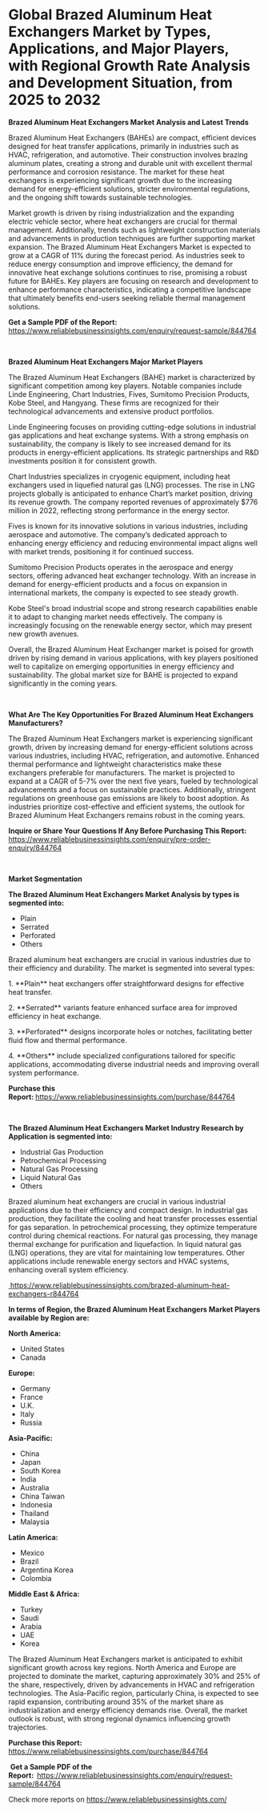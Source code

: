 <p><h1>Global Brazed Aluminum Heat Exchangers Market by Types, Applications, and Major Players, with Regional Growth Rate Analysis and Development Situation, from 2025 to 2032</h1></p><p><strong>Brazed Aluminum Heat Exchangers Market Analysis and Latest Trends</strong></p>
<p><p>Brazed Aluminum Heat Exchangers (BAHEs) are compact, efficient devices designed for heat transfer applications, primarily in industries such as HVAC, refrigeration, and automotive. Their construction involves brazing aluminum plates, creating a strong and durable unit with excellent thermal performance and corrosion resistance. The market for these heat exchangers is experiencing significant growth due to the increasing demand for energy-efficient solutions, stricter environmental regulations, and the ongoing shift towards sustainable technologies.</p><p>Market growth is driven by rising industrialization and the expanding electric vehicle sector, where heat exchangers are crucial for thermal management. Additionally, trends such as lightweight construction materials and advancements in production techniques are further supporting market expansion. The Brazed Aluminum Heat Exchangers Market is expected to grow at a CAGR of 11% during the forecast period. As industries seek to reduce energy consumption and improve efficiency, the demand for innovative heat exchange solutions continues to rise, promising a robust future for BAHEs. Key players are focusing on research and development to enhance performance characteristics, indicating a competitive landscape that ultimately benefits end-users seeking reliable thermal management solutions.</p></p>
<p><strong>Get a Sample PDF of the Report:&nbsp;</strong> <a href="https://www.reliablebusinessinsights.com/enquiry/request-sample/844764?utm_campaign=2132&utm_medium=2&utm_source=Github&utm_content=ia&utm_term=17022025&utm_id=brazed-aluminum-heat-exchangers">https://www.reliablebusinessinsights.com/enquiry/request-sample/844764</a></p>
<p>&nbsp;</p>
<p><strong>Brazed Aluminum Heat Exchangers Major Market Players</strong></p>
<p><p>The Brazed Aluminum Heat Exchangers (BAHE) market is characterized by significant competition among key players. Notable companies include Linde Engineering, Chart Industries, Fives, Sumitomo Precision Products, Kobe Steel, and Hangyang. These firms are recognized for their technological advancements and extensive product portfolios.</p><p>Linde Engineering focuses on providing cutting-edge solutions in industrial gas applications and heat exchange systems. With a strong emphasis on sustainability, the company is likely to see increased demand for its products in energy-efficient applications. Its strategic partnerships and R&D investments position it for consistent growth.</p><p>Chart Industries specializes in cryogenic equipment, including heat exchangers used in liquefied natural gas (LNG) processes. The rise in LNG projects globally is anticipated to enhance Chart’s market position, driving its revenue growth. The company reported revenues of approximately $776 million in 2022, reflecting strong performance in the energy sector.</p><p>Fives is known for its innovative solutions in various industries, including aerospace and automotive. The company’s dedicated approach to enhancing energy efficiency and reducing environmental impact aligns well with market trends, positioning it for continued success.</p><p>Sumitomo Precision Products operates in the aerospace and energy sectors, offering advanced heat exchanger technology. With an increase in demand for energy-efficient products and a focus on expansion in international markets, the company is expected to see steady growth.</p><p>Kobe Steel's broad industrial scope and strong research capabilities enable it to adapt to changing market needs effectively. The company is increasingly focusing on the renewable energy sector, which may present new growth avenues.</p><p>Overall, the Brazed Aluminum Heat Exchanger market is poised for growth driven by rising demand in various applications, with key players positioned well to capitalize on emerging opportunities in energy efficiency and sustainability. The global market size for BAHE is projected to expand significantly in the coming years.</p></p>
<p>&nbsp;</p>
<p><strong>What Are The Key Opportunities For Brazed Aluminum Heat Exchangers Manufacturers?</strong></p>
<p><p>The Brazed Aluminum Heat Exchangers market is experiencing significant growth, driven by increasing demand for energy-efficient solutions across various industries, including HVAC, refrigeration, and automotive. Enhanced thermal performance and lightweight characteristics make these exchangers preferable for manufacturers. The market is projected to expand at a CAGR of 5-7% over the next five years, fueled by technological advancements and a focus on sustainable practices. Additionally, stringent regulations on greenhouse gas emissions are likely to boost adoption. As industries prioritize cost-effective and efficient systems, the outlook for Brazed Aluminum Heat Exchangers remains robust in the coming years.</p></p>
<p><strong>Inquire or Share Your Questions If Any Before Purchasing This Report:</strong> <a href="https://www.reliablebusinessinsights.com/enquiry/pre-order-enquiry/844764?utm_campaign=2132&utm_medium=2&utm_source=Github&utm_content=ia&utm_term=17022025&utm_id=brazed-aluminum-heat-exchangers">https://www.reliablebusinessinsights.com/enquiry/pre-order-enquiry/844764</a></p>
<p>&nbsp;</p>
<p><strong>Market Segmentation</strong></p>
<p><strong>The Brazed Aluminum Heat Exchangers Market Analysis by types is segmented into:</strong></p>
<p><ul><li>Plain</li><li>Serrated</li><li>Perforated</li><li>Others</li></ul></p>
<p><p>Brazed aluminum heat exchangers are crucial in various industries due to their efficiency and durability. The market is segmented into several types: </p><p>1. **Plain** heat exchangers offer straightforward designs for effective heat transfer.</p><p>2. **Serrated** variants feature enhanced surface area for improved efficiency in heat exchange.</p><p>3. **Perforated** designs incorporate holes or notches, facilitating better fluid flow and thermal performance.</p><p>4. **Others** include specialized configurations tailored for specific applications, accommodating diverse industrial needs and improving overall system performance.</p></p>
<p><strong>Purchase this Report:&nbsp;</strong><a href="https://www.reliablebusinessinsights.com/purchase/844764?utm_campaign=2132&utm_medium=2&utm_source=Github&utm_content=ia&utm_term=17022025&utm_id=brazed-aluminum-heat-exchangers">https://www.reliablebusinessinsights.com/purchase/844764</a></p>
<p>&nbsp;</p>
<p><strong>The Brazed Aluminum Heat Exchangers Market Industry Research by Application is segmented into:</strong></p>
<p><ul><li>Industrial Gas Production</li><li>Petrochemical Processing</li><li>Natural Gas Processing</li><li>Liquid Natural Gas</li><li>Others</li></ul></p>
<p><p>Brazed aluminum heat exchangers are crucial in various industrial applications due to their efficiency and compact design. In industrial gas production, they facilitate the cooling and heat transfer processes essential for gas separation. In petrochemical processing, they optimize temperature control during chemical reactions. For natural gas processing, they manage thermal exchange for purification and liquefaction. In liquid natural gas (LNG) operations, they are vital for maintaining low temperatures. Other applications include renewable energy sectors and HVAC systems, enhancing overall system efficiency.</p></p>
<p><a href="https://www.reliablebusinessinsights.com/brazed-aluminum-heat-exchangers-r844764?utm_campaign=2132&utm_medium=2&utm_source=Github&utm_content=ia&utm_term=17022025&utm_id=brazed-aluminum-heat-exchangers">&nbsp;https://www.reliablebusinessinsights.com/brazed-aluminum-heat-exchangers-r844764</a></p>
<p><strong>In terms of Region, the Brazed Aluminum Heat Exchangers Market Players available by Region are:</strong></p>
<p>
    <p> <strong> North America: </strong>
        <ul>
            <li>United States</li>
            <li>Canada</li>
        </ul>
        </p> 
    <p> <strong> Europe: </strong>
        <ul>
            <li>Germany</li>
            <li>France</li>
            <li>U.K.</li>
            <li>Italy</li>
            <li>Russia</li>
        </ul>
        </p> 
    <p> <strong> Asia-Pacific: </strong>
        <ul>
            <li>China</li>
            <li>Japan</li>
            <li>South Korea</li>
            <li>India</li>
            <li>Australia</li>
            <li>China Taiwan</li>
            <li>Indonesia</li>
            <li>Thailand</li>
            <li>Malaysia</li>
        </ul>
        </p> 
    <p> <strong> Latin America: </strong>
        <ul>
            <li>Mexico</li>
            <li>Brazil</li>
            <li>Argentina Korea</li>
            <li>Colombia</li>
        </ul>
        </p> 
    <p> <strong> Middle East & Africa: </strong>
        <ul>
            <li>Turkey</li>
            <li>Saudi</li>
            <li>Arabia</li>
            <li>UAE</li>
            <li>Korea</li>
        </ul>
    </p>
    </p>
<p><p>The Brazed Aluminum Heat Exchangers market is anticipated to exhibit significant growth across key regions. North America and Europe are projected to dominate the market, capturing approximately 30% and 25% of the share, respectively, driven by advancements in HVAC and refrigeration technologies. The Asia-Pacific region, particularly China, is expected to see rapid expansion, contributing around 35% of the market share as industrialization and energy efficiency demands rise. Overall, the market outlook is robust, with strong regional dynamics influencing growth trajectories.</p></p>
<p><strong>Purchase this Report: </strong><a href="https://www.reliablebusinessinsights.com/purchase/844764?utm_campaign=2132&utm_medium=2&utm_source=Github&utm_content=ia&utm_term=17022025&utm_id=brazed-aluminum-heat-exchangers">https://www.reliablebusinessinsights.com/purchase/844764</a></p>
<p>&nbsp;<strong>Get a Sample PDF of the Report:&nbsp;&nbsp;</strong><a href="https://www.reliablebusinessinsights.com/enquiry/request-sample/844764?utm_campaign=2132&utm_medium=2&utm_source=Github&utm_content=ia&utm_term=17022025&utm_id=brazed-aluminum-heat-exchangers">https://www.reliablebusinessinsights.com/enquiry/request-sample/844764</a></p>
<p><strong></strong></p>
<p>Check more reports on <a href="https://www.reliablebusinessinsights.com/?utm_campaign=2132&utm_medium=2&utm_source=Github&utm_content=ia&utm_term=17022025&utm_id=brazed-aluminum-heat-exchangers">https://www.reliablebusinessinsights.com/</a></p>